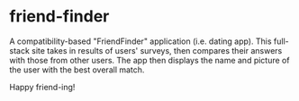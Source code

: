 # friend-finder

A compatibility-based "FriendFinder" application (i.e. dating app). This full-stack site takes in results of users' surveys, then compares their answers with those from other users. The app then displays the name and picture of the user with the best overall match.

Happy friend-ing!